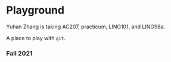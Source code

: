 # Playground
Yuhan Zhang is taking AC207, practicum, LING101, and LING98a.

A place to play with `git`.

### Fall 2021
